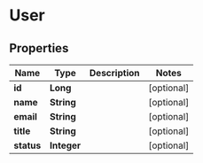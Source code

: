

# User


## Properties

| Name | Type | Description | Notes |
|------------ | ------------- | ------------- | -------------|
|**id** | **Long** |  |  [optional] |
|**name** | **String** |  |  [optional] |
|**email** | **String** |  |  [optional] |
|**title** | **String** |  |  [optional] |
|**status** | **Integer** |  |  [optional] |



